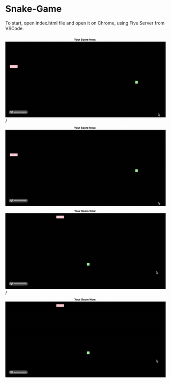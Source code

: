 # Snake-Game
To start, open index.html file and open it on Chrome, using Five Server from VSCode.

![Alt text](gif1.gif) / ![](gif1.gif)
![Alt text](gif2.gif) / ![](gif2.gif)
